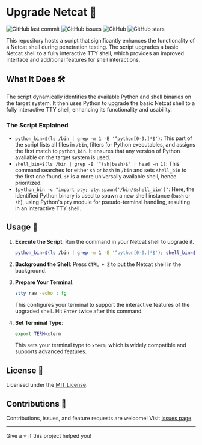 
# Upgrade Netcat 🚀

![GitHub last commit](https://img.shields.io/github/last-commit/pentestfunctions/upgrade-netcat)
![GitHub issues](https://img.shields.io/github/issues/pentestfunctions/upgrade-netcat)
![GitHub](https://img.shields.io/github/license/pentestfunctions/upgrade-netcat)
![GitHub stars](https://img.shields.io/github/stars/pentestfunctions/upgrade-netcat?style=social)

This repository hosts a script that significantly enhances the functionality of a Netcat shell during penetration testing. The script upgrades a basic Netcat shell to a fully interactive TTY shell, which provides an improved interface and additional features for shell interactions.

## What It Does 🛠️

The script dynamically identifies the available Python and shell binaries on the target system. It then uses Python to upgrade the basic Netcat shell to a fully interactive TTY shell, enhancing its functionality and usability. 

### The Script Explained

- `python_bin=$(ls /bin | grep -m 1 -E '^python[0-9.]*$')`: This part of the script lists all files in `/bin`, filters for Python executables, and assigns the first match to `python_bin`. It ensures that any version of Python available on the target system is used.
- `shell_bin=$(ls /bin | grep -E '^(sh|bash)$' | head -n 1)`: This command searches for either `sh` or `bash` in `/bin` and sets `shell_bin` to the first one found. `sh` is a more universally available shell, hence prioritized.
- `$python_bin -c "import pty; pty.spawn('/bin/$shell_bin')"`: Here, the identified Python binary is used to spawn a new shell instance (`bash` or `sh`), using Python's `pty` module for pseudo-terminal handling, resulting in an interactive TTY shell.

## Usage 📖

1. **Execute the Script**: Run the command in your Netcat shell to upgrade it.
   ```bash
   python_bin=$(ls /bin | grep -m 1 -E '^python[0-9.]*$'); shell_bin=$(ls /bin | grep -E '^(sh|bash)$' | head -n 1); [ -n "$python_bin" -a -n "$shell_bin" ] && $python_bin -c "import pty; pty.spawn('/bin/$shell_bin')"
   ```

2. **Background the Shell**: Press `CTRL + Z` to put the Netcat shell in the background.

3. **Prepare Your Terminal**:
   ```bash
   stty raw -echo ; fg
   ```
   This configures your terminal to support the interactive features of the upgraded shell. Hit `Enter` twice after this command.

4. **Set Terminal Type**: 
   ```bash
   export TERM=xterm
   ```
   This sets your terminal type to `xterm`, which is widely compatible and supports advanced features.

## License 📄

Licensed under the [MIT License](LICENSE).

## Contributions 🤝

Contributions, issues, and feature requests are welcome! Visit [issues page](https://github.com/pentestfunctions/upgrade-netcat/issues).

---

Give a ⭐️ if this project helped you!
